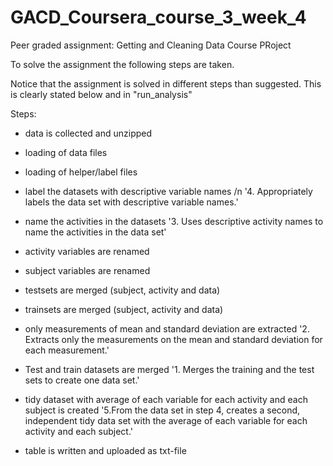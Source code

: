 # GACD_Coursera_course_3_week_4
Peer graded assignment: Getting and Cleaning Data Course PRoject

To solve the assignment the following steps are taken.

Notice that the assignment is solved in different steps than suggested. This is clearly stated below and in "run_analysis"

Steps:
- data is collected and unzipped
- loading of data files
- loading of helper/label files
- label the datasets with descriptive variable names /n
 '4. Appropriately labels the data set with descriptive variable names.'

- name the activities in the datasets
'3. Uses descriptive activity names to name the activities in the data set'

- activity variables are renamed
- subject variables are renamed
- testsets are merged (subject, activity and data)
- trainsets are merged (subject, activity and data)
- only measurements of mean and standard deviation are extracted
'2. Extracts only the measurements on the mean and standard deviation for each measurement.' 

- Test and train datasets are merged
'1. Merges the training and the test sets to create one data set.'

- tidy dataset with average of each variable for each activity and each subject is created
'5.From the data set in step 4, creates a second, independent tidy data set with the average of each variable for each activity and each subject.'

- table is written and uploaded as txt-file

